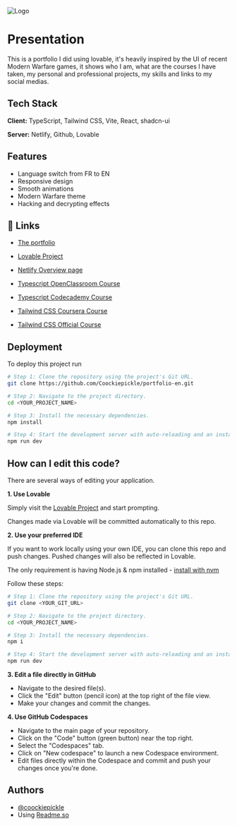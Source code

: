 ![Logo](https://github.com/Coockiepickle/portfolio-mw-en/blob/main/src/assets/images/Logo.webp)


# Presentation

This is a portfolio I did using lovable, it's heavily inspired by the UI of recent Modern Warfare games, it shows who I am, what are the courses I have taken, my personal and professional projects, my skills and links to my social medias.


## Tech Stack

**Client:** TypeScript, Tailwind CSS, Vite, React, shadcn-ui

**Server:** Netlify, Github, Lovable


## Features

- Language switch from FR to EN
- Responsive design
- Smooth animations
- Modern Warfare theme
- Hacking and decrypting effects


## 🔗 Links

- [The portfolio]([https://katherineoelsner.com/](https://dreynaud-en.netlify.app))

- [Lovable Project](https://lovable.dev/projects/b5e03ae7-dd68-44ee-80f0-70d2630d6ba8)
   
- [Netlify Overview page](https://app.netlify.com/sites/dreynaud-en/overview)
   
- [Typescript OpenClassroom Course](https://openclassrooms.com/fr/courses/8039116-decouvrez-typescript)
   
- [Typescript Codecademy Course](https://www.codecademy.com/learn/learn-typescript)
   
- [Tailwind CSS Coursera Course](https://www.coursera.org/learn/learn-tailwind-css)
   
- [Tailwind CSS Official Course](https://www.tailwindcss.com/course)

## Deployment

To deploy this project run

```sh
# Step 1: Clone the repository using the project's Git URL.
git clone https://github.com/Coockiepickle/portfolio-en.git

# Step 2: Navigate to the project directory.
cd <YOUR_PROJECT_NAME>

# Step 3: Install the necessary dependencies.
npm install

# Step 4: Start the development server with auto-reloading and an instant preview.
npm run dev
```


## How can I edit this code?

There are several ways of editing your application.

**1. Use Lovable**

Simply visit the [Lovable Project](https://lovable.dev/projects/b5e03ae7-dd68-44ee-80f0-70d2630d6ba8) and start prompting.

Changes made via Lovable will be committed automatically to this repo.

**2. Use your preferred IDE**

If you want to work locally using your own IDE, you can clone this repo and push changes. Pushed changes will also be reflected in Lovable.

The only requirement is having Node.js & npm installed - [install with nvm](https://github.com/nvm-sh/nvm#installing-and-updating)

Follow these steps:

```sh
# Step 1: Clone the repository using the project's Git URL.
git clone <YOUR_GIT_URL>

# Step 2: Navigate to the project directory.
cd <YOUR_PROJECT_NAME>

# Step 3: Install the necessary dependencies.
npm i

# Step 4: Start the development server with auto-reloading and an instant preview.
npm run dev
```

**3. Edit a file directly in GitHub**

- Navigate to the desired file(s).
- Click the "Edit" button (pencil icon) at the top right of the file view.
- Make your changes and commit the changes.

**4. Use GitHub Codespaces**

- Navigate to the main page of your repository.
- Click on the "Code" button (green button) near the top right.
- Select the "Codespaces" tab.
- Click on "New codespace" to launch a new Codespace environment.
- Edit files directly within the Codespace and commit and push your changes once you're done.


## Authors

- [@coockiepickle](https://www.github.com/coockiepickle)
- Using [Readme.so](https://readme.so)


